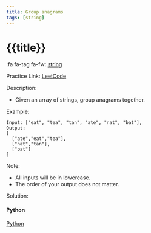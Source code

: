 ```yaml
---
title: Group anagrams
tags: [string]
---
```


# {{title}}

:fa fa-tag fa-fw: [string]({{tagspath}}/string)

Practice Link: [LeetCode](https://leetcode.com/problems/group-anagrams/)

Description:

- Given an array of strings, group anagrams together.

Example:

```text
Input: ["eat", "tea", "tan", "ate", "nat", "bat"],
Output:
[
  ["ate","eat","tea"],
  ["nat","tan"],
  ["bat"]
]
```

Note:

- All inputs will be in lowercase.
- The order of your output does not matter.

Solution:

<!-- tabs:start -->
#### **Python**

[Python](../../pycode/string/group-anagrams.py ':include :type=code')
<!-- tabs:end -->

